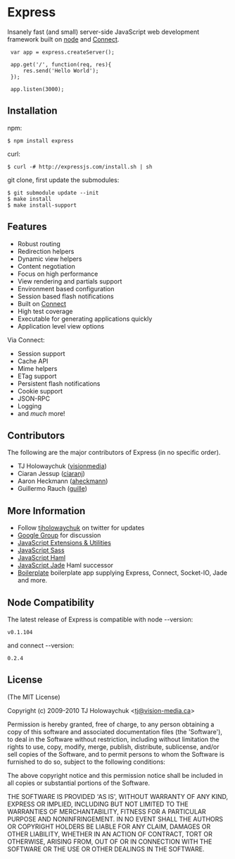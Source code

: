 
# Express
      
  Insanely fast (and small) server-side JavaScript web development framework
  built on [node](http://nodejs.org) and [Connect](http://github.com/extjs/Connect).
  
     var app = express.createServer();
    
     app.get('/', function(req, res){
         res.send('Hello World');
     });

	 app.listen(3000);

## Installation

npm:

    $ npm install express

curl:

    $ curl -# http://expressjs.com/install.sh | sh

git clone, first update the submodules:

    $ git submodule update --init
    $ make install
    $ make install-support

## Features

  * Robust routing
  * Redirection helpers
  * Dynamic view helpers
  * Content negotiation
  * Focus on high performance
  * View rendering and partials support
  * Environment based configuration
  * Session based flash notifications
  * Built on [Connect](http://github.com/senchalabs/connect)
  * High test coverage
  * Executable for generating applications quickly
  * Application level view options

Via Connect:

  * Session support
  * Cache API
  * Mime helpers
  * ETag support
  * Persistent flash notifications
  * Cookie support
  * JSON-RPC
  * Logging
  * and _much_ more!

## Contributors

The following are the major contributors of Express (in no specific order).

  * TJ Holowaychuk ([visionmedia](http://github.com/visionmedia))
  * Ciaran Jessup ([ciaranj](http://github.com/ciaranj))
  * Aaron Heckmann ([aheckmann](http://github.com/aheckmann))
  * Guillermo Rauch ([guille](http://github.com/guille))

## More Information

  * Follow [tjholowaychuk](http://twitter.com/tjholowaychuk) on twitter for updates
  * [Google Group](http://groups.google.com/group/express-js) for discussion
  * [JavaScript Extensions &amp; Utilities](http://github.com/visionmedia/ext.js)
  * [JavaScript Sass](http://github.com/visionmedia/sass.js)
  * [JavaScript Haml](http://github.com/visionmedia/haml.js)
  * [JavaScript Jade](http://github.com/visionmedia/jade) Haml successor
  * [Boilerplate](http://github.com/robrighter/node-boilerplate) boilerplate app supplying Express, Connect, Socket-IO, Jade and more.

## Node Compatibility
    
The latest release of Express is compatible with node --version:

    v0.1.104

and connect --version:

    0.2.4

## License 

(The MIT License)

Copyright (c) 2009-2010 TJ Holowaychuk &lt;tj@vision-media.ca&gt;

Permission is hereby granted, free of charge, to any person obtaining
a copy of this software and associated documentation files (the
'Software'), to deal in the Software without restriction, including
without limitation the rights to use, copy, modify, merge, publish,
distribute, sublicense, and/or sell copies of the Software, and to
permit persons to whom the Software is furnished to do so, subject to
the following conditions:

The above copyright notice and this permission notice shall be
included in all copies or substantial portions of the Software.

THE SOFTWARE IS PROVIDED 'AS IS', WITHOUT WARRANTY OF ANY KIND,
EXPRESS OR IMPLIED, INCLUDING BUT NOT LIMITED TO THE WARRANTIES OF
MERCHANTABILITY, FITNESS FOR A PARTICULAR PURPOSE AND NONINFRINGEMENT.
IN NO EVENT SHALL THE AUTHORS OR COPYRIGHT HOLDERS BE LIABLE FOR ANY
CLAIM, DAMAGES OR OTHER LIABILITY, WHETHER IN AN ACTION OF CONTRACT,
TORT OR OTHERWISE, ARISING FROM, OUT OF OR IN CONNECTION WITH THE
SOFTWARE OR THE USE OR OTHER DEALINGS IN THE SOFTWARE.
